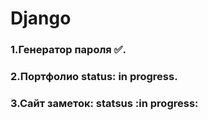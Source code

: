 # Django
###  1.Генератор пароля ✅. 
###  2.Портфолио status: in progress.
###  3.Сайт заметок: statsus :in progress:


